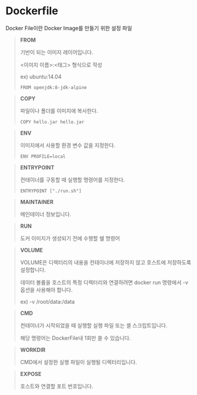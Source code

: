 # Dockerfile



Docker File이란 Docker Image를 만들기 위한 설정 파일



> **FROM** 
>
> 기반이 되는 이미지 레이어입니다.
>
> <이미지 이름>:<태그> 형식으로 작성 
>
> ex) ubuntu:14.04
>
> ```
> FROM openjdk:8-jdk-alpine
> ```



> **COPY**
>
> 파일이나 폴더를 이미지에 복사한다. 
>
> ```
> COPY hello.jar hello.jar
> ```



> **ENV**
>
> 이미지에서 사용할 환경 변수 값을 지정한다.
>
> ```
> ENV PROFILE=local
> ```



> **ENTRYPOINT**
>
> 컨테이너를 구동할 때 실행할 명령어를 지정한다. 
>
> ```
> ENTRYPOINT ["./run.sh"]
> ```



> **MAINTAINER** 
>
> 메인테이너 정보입니다.



> **RUN** 
>
> 도커 이미지가 생성되기 전에 수행할 쉘 명령어



> **VOLUME** 
>
> VOLUME은 디렉터리의 내용을 컨테이너에 저장하지 않고 호스트에 저장하도록 설정합니다. 
>
> 데이터 볼륨을 호스트의 특정 디렉터리와 연결하려면 docker run 명령에서 -v 옵션을 사용해야 합니다. 
>
> ex) -v /root/data:/data



> **CMD**
>
> 컨테이너가 시작되었을 때 실행할 실행 파일 또는 셸 스크립트입니다. 
>
> 해당 명령어는 DockerFile내 1회만 쓸 수 있습니다.



> **WORKDIR**  
>
> CMD에서 설정한 실행 파일이 실행될 디렉터리입니다.



> **EXPOSE** 
>
> 호스트와 연결할 포트 번호입니다.